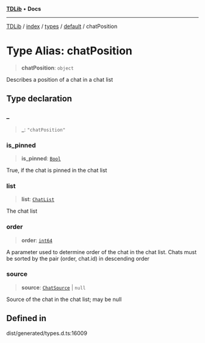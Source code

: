[**TDLib**](../../../../../../README.md) • **Docs**

***

[TDLib](../../../../../../modules.md) / [index](../../../../../README.md) / [types](../../../README.md) / [default](../README.md) / chatPosition

# Type Alias: chatPosition

> **chatPosition**: `object`

Describes a position of a chat in a chat list

## Type declaration

### \_

> **\_**: `"chatPosition"`

### is\_pinned

> **is\_pinned**: [`Bool`](Bool.md)

True, if the chat is pinned in the chat list

### list

> **list**: [`ChatList`](ChatList.md)

The chat list

### order

> **order**: [`int64`](int64-1.md)

A parameter used to determine order of the chat in the chat list. Chats must be sorted by the pair (order, chat.id) in descending order

### source

> **source**: [`ChatSource`](ChatSource.md) \| `null`

Source of the chat in the chat list; may be null

## Defined in

dist/generated/types.d.ts:16009
